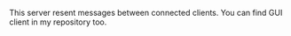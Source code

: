 This server resent messages between connected clients. You can find GUI client in my repository too.
